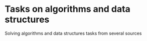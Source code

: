 # Tasks on algorithms and data structures

Solving algorithms and data structures tasks from several sources
